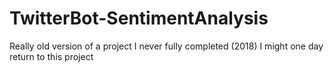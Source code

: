 # TwitterBot-SentimentAnalysis
Really old version of a project I never fully completed (2018)
I might one day return to this project
